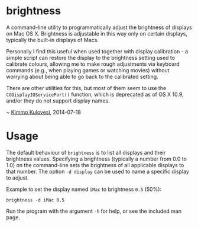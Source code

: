 brightness
==========

A command-line utility to programmatically adjust the brightness of
displays on Mac OS X. Brightness is adjustable in this way
only on certain displays, typically the built-in displays of Macs.

Personally I find this useful when used together with display calibration -
a simple script can restore the display to the brightness setting used
to calibrate colours, allowing me to make rough adjustments via keyboard
commands (e.g., when playing games or watching movies) without worrying
about being able to go back to the calibrated setting.

There are other utilities for this, but most of them seem to use the
`CGDisplayIOServicePort()` function, which is deprecated as of OS X 10.9,
and/or they do not support display names.

~ [Kimmo Kulovesi](http://arkku.com/), 2014-07-18

Usage
=====

The default behaviour of `brightness` is to list all displays and
their brightness values. Specifying a brightness (typically a number
from 0.0 to 1.0) on the command-line sets the brightness of all
applicable displays to that number. The option `-d display` can be used
to name a specific display to adjust.

Example to set the display named `iMac` to brightness `0.5` (50%):

    brightness -d iMac 0.5

Run the program with the argument `-h` for help, or see the included
man page.

